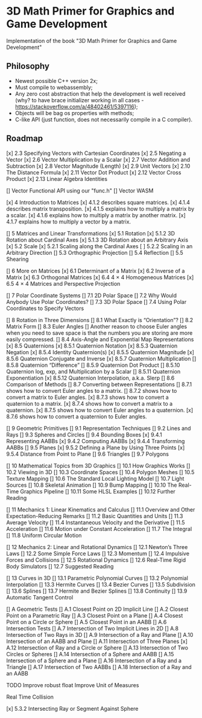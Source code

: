 # 3D Math Primer for Graphics and Game Development

Implementation of the book "3D Math Primer for Graphics and Game Development"

## Philosophy

- Newest possible C++ version 2x;  
- Must compile to webassembly;  
- Any zero cost abstraction that help the development is well received (why? to have brace initializer working in all cases - https://stackoverflow.com/a/48402461/5397116);  
- Objects will be bag os properties with methods;  
- C-like API (just function, does not necessarily compile in a C compiler).  

## Roadmap

[x] 2.3 Specifying Vectors with Cartesian Coordinates 
[x] 2.5 Negating a Vector 
[x] 2.6 Vector Multiplication by a Scalar 
[x] 2.7 Vector Addition and Subtraction 
[x] 2.8 Vector Magnitude (Length) 
[x] 2.9 Unit Vectors 
[x] 2.10 The Distance Formula 
[x] 2.11 Vector Dot Product 
[x] 2.12 Vector Cross Product 
[x] 2.13 Linear Algebra Identities 

[] Vector Functional API using our "func.h"
[] Vector WASM

[x] 4 Introduction to Matrices
[x] 4.1.2 describes square matrices.
[x] 4.1.4 describes matrix transposition.
[x] 4.1.5 explains how to multiply a matrix by a scalar.
[x] 4.1.6 explains how to multiply a matrix by another matrix.
[x] 4.1.7 explains how to multiply a vector by a matrix.

[] 5 Matrices and Linear Transformations
[x] 5.1 Rotation 
[x] 5.1.2 3D Rotation about Cardinal Axes
[x] 5.1.3 3D Rotation about an Arbitrary Axis
[x] 5.2 Scale 
[x] 5.2.1 Scaling along the Cardinal Axes
[ ] 5.2.2 Scaling in an Arbitrary Direction
[] 5.3 Orthographic Projection 
[] 5.4 Reflection 
[] 5.5 Shearing 

[] 6 More on Matrices
[x] 6.1 Determinant of a Matrix 
[x] 6.2 Inverse of a Matrix 
[x] 6.3 Orthogonal Matrices 
[x] 6.4 4 × 4 Homogeneous Matrices 
[x] 6.5 4 × 4 Matrices and Perspective Projection 

[] 7 Polar Coordinate Systems
[] 7.1 2D Polar Space 
[] 7.2 Why Would Anybody Use Polar Coordinates? 
[] 7.3 3D Polar Space 
[] 7.4 Using Polar Coordinates to Specify Vectors 

[] 8 Rotation in Three Dimensions
[] 8.1 What Exactly is “Orientation”? 
[] 8.2 Matrix Form 
[] 8.3 Euler Angles 
[] Another reason to choose Euler angles when you need to save space is that the numbers you are storing are more easily compressed.
[] 8.4 Axis-Angle and Exponential Map Representations 
[x] 8.5 Quaternions 
[x] 8.5.1 Quaternion Notation
[x] 8.5.3 Quaternion Negation
[x] 8.5.4 Identity Quaternion(s)
[x] 8.5.5 Quaternion Magnitude
[x] 8.5.6 Quaternion Conjugate and Inverse
[x] 8.5.7 Quaternion Multiplication
[] 8.5.8 Quaternion “Difference”
[] 8.5.9 Quaternion Dot Product
[] 8.5.10 Quaternion log, exp, and Multiplication by a Scalar
[] 8.5.11 Quaternion Exponentiation
[x] 8.5.12 Quaternion Interpolation, a.k.a. Slerp
[] 8.6 Comparison of Methods 
[] 8.7 Converting between Representations 
[] 8.7.1 shows how to convert Euler angles to a matrix.
[] 8.7.2 shows how to convert a matrix to Euler angles.
[x] 8.7.3 shows how to convert a quaternion to a matrix.
[x] 8.7.4 shows how to convert a matrix to a quaternion.
[x] 8.7.5 shows how to convert Euler angles to a quaternion.
[x] 8.7.6 shows how to convert a quaternion to Euler angles.

[] 9 Geometric Primitives
[] 9.1 Representation Techniques 
[] 9.2 Lines and Rays 
[] 9.3 Spheres and Circles 
[] 9.4 Bounding Boxes 
[x] 9.4.1 Representing AABBs
[x] 9.4.2 Computing AABBs
[x] 9.4.4 Transforming AABBs
[] 9.5 Planes 
[x] 9.5.2 Defining a Plane by Using Three Points
[x] 9.5.4 Distance from Point to Plane
[] 9.6 Triangles 
[] 9.7 Polygons 

[] 10 Mathematical Topics from 3D Graphics
[] 10.1 How Graphics Works 
[] 10.2 Viewing in 3D 
[] 10.3 Coordinate Spaces 
[] 10.4 Polygon Meshes 
[] 10.5 Texture Mapping 
[] 10.6 The Standard Local Lighting Model 
[] 10.7 Light Sources 
[] 10.8 Skeletal Animation 
[] 10.9 Bump Mapping 
[] 10.10 The Real-Time Graphics Pipeline 
[] 10.11 Some HLSL Examples 
[] 10.12 Further Reading 

[] 11 Mechanics 1: Linear Kinematics and Calculus
[] 11.1 Overview and Other Expectation-Reducing Remarks 
[] 11.2 Basic Quantities and Units 
[] 11.3 Average Velocity 
[] 11.4 Instantaneous Velocity and the Derivative 
[] 11.5 Acceleration 
[] 11.6 Motion under Constant Acceleration 
[] 11.7 The Integral 
[] 11.8 Uniform Circular Motion 

[] 12 Mechanics 2: Linear and Rotational Dynamics
[] 12.1 Newton’s Three Laws 
[] 12.2 Some Simple Force Laws 
[] 12.3 Momentum 
[] 12.4 Impulsive Forces and Collisions 
[] 12.5 Rotational Dynamics 
[] 12.6 Real-Time Rigid Body Simulators 
[] 12.7 Suggested Reading 

[] 13 Curves in 3D
[] 13.1 Parametric Polynomial Curves 
[] 13.2 Polynomial Interpolation 
[] 13.3 Hermite Curves 
[] 13.4 Bezier Curves 
[] 13.5 Subdivision 
[] 13.6 Splines 
[] 13.7 Hermite and Bezier Splines 
[] 13.8 Continuity 
[] 13.9 Automatic Tangent Control 

[] A Geometric Tests
[] A.1 Closest Point on 2D Implicit Line 
[] A.2 Closest Point on a Parametric Ray 
[] A.3 Closest Point on a Plane 
[] A.4 Closest Point on a Circle or Sphere 
[] A.5 Closest Point in an AABB 
[] A.6 Intersection Tests 
[] A.7 Intersection of Two Implicit Lines in 2D 
[] A.8 Intersection of Two Rays in 3D 
[] A.9 Intersection of a Ray and Plane 
[] A.10 Intersection of an AABB and Plane 
[] A.11 Intersection of Three Planes 
[x] A.12 Intersection of Ray and a Circle or Sphere 
[] A.13 Intersection of Two Circles or Spheres 
[] A.14 Intersection of a Sphere and AABB 
[] A.15 Intersection of a Sphere and a Plane 
[] A.16 Intersection of a Ray and a Triangle 
[] A.17 Intersection of Two AABBs 
[] A.18 Intersection of a Ray and an AABB 

TODO
Improve robust float
Improve Unit of Measures



Real Time Collision

[x] 5.3.2 Intersecting Ray or Segment Against Sphere